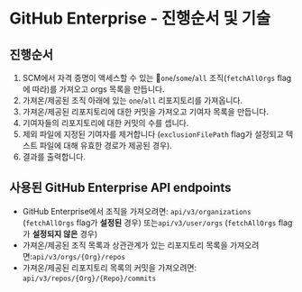 # GitHub Enterprise - 진행순서 및 기술

## 진행순서 <a href="#flow" id="flow"></a>

1. SCM에서 자격 증명이 액세스할 수 있는 `one`/`some`/`all` 조직(`fetchAllOrgs` flag에 따라)를 가져오고 orgs 목록을 만듭니다.
2. 가져온/제공된 조직 아래에 있는 `one`/`all` 리포지토리를 가져옵니다.
3. 가져온/제공된 리포지토리에 대한 커밋을 가져오고 기여자 목록을 만듭니다.
4. 기여자들의 리포지토리에 대한 커밋의 수를 셉니다.
5. 제외 파일에 지정된 기여자를 제거합니다 (`exclusionFilePath` flag가 설정되고 텍스트 파일에 대해 유효한 경로가 제공된 경우).
6. 결과를 출력합니다.

## 사용된 GitHub Enterprise API endpoints <a href="#azure-api-endpoints-used" id="azure-api-endpoints-used"></a>

* GitHub Enterprise에서 조직을 가져오려면: `api/v3/organizations` (`fetchAllOrgs` flag가 **설정된** 경우) 또는`api/v3/user/orgs` (`fetchAllOrgs` flag가 **설정되지 않은** 경우)
* 가져온/제공된 조직 목록과 상관관계가 있는 리포지토리 목록을 가져오려면:`api/v3/orgs/{Org}/repos`
* 가져온/제공된 리포지토리 목록의 커밋을 가져오려면: `api/v3/repos/{Org}/{Repo}/commits`
